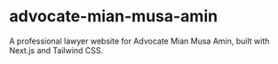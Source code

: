 # advocate-mian-musa-amin
A professional lawyer website for Advocate Mian Musa Amin, built with Next.js and Tailwind CSS.
